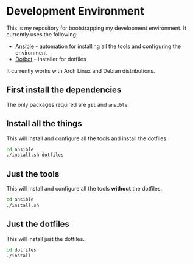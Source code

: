 # Development Environment

This is my repository for bootstrapping my development environment.  It currently uses the following:

- [Ansible](https://github.com/ansible/ansible) - automation for installing all the tools and configuring the environment
- [Dotbot](https://github.com/anishathalye/dotbot) - installer for dotfiles

It currently works with Arch Linux and Debian distributions.

## First install the dependencies
The only packages required are `git` and `ansible`.

## Install all the things
This will install and configure all the tools and install the dotfiles.

```bash
cd ansible
./install.sh dotfiles
```

## Just the tools
This will install and configure all the tools **without** the dotfiles.

```bash
cd ansible
./install.sh
```

## Just the dotfiles
This will install just the dotfiles.

```bash
cd dotfiles
./install
```

